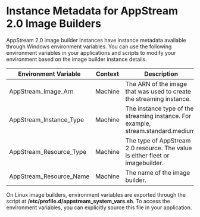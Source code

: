 # Instance Metadata for AppStream 2\.0 Image Builders<a name="user-instance-metadata-image-builders"></a>

AppStream 2\.0 image builder instances have instance metadata available through Windows environment variables\. You can use the following environment variables in your applications and scripts to modify your environment based on the image builder instance details\.


| Environment Variable | Context | Description | 
| --- | --- | --- | 
| AppStream\_Image\_Arn | Machine | The ARN of the image that was used to create the streaming instance\. | 
| AppStream\_Instance\_Type | Machine | The instance type of the streaming instance\. For example, stream\.standard\.medium\. | 
| AppStream\_Resource\_Type | Machine | The type of AppStream 2\.0 resource\. The value is either fleet or imagebuilder\. | 
| AppStream\_Resource\_Name | Machine | The name of the image builder\. | 

On Linux image builders, environment variables are exported through the script at **/etc/profile\.d/appstream\_system\_vars\.sh**\. To access the environment variables, you can explicitly source this file in your application\.